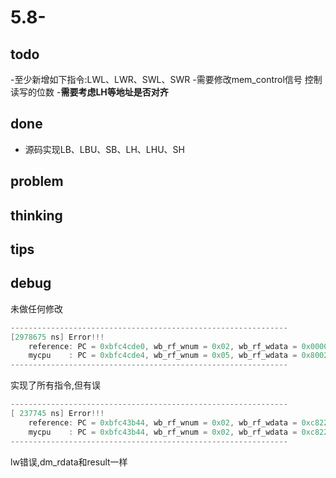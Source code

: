 # 5.8-

## todo

-至少新增如下指令:LWL、LWR、SWL、SWR
-需要修改mem_control信号 控制读写的位数
-**需要考虑LH等地址是否对齐**

## done

- 源码实现LB、LBU、SB、LH、LHU、SH

## problem

## thinking

## tips

## debug

未做任何修改

```c
--------------------------------------------------------------
[2978675 ns] Error!!!
    reference: PC = 0xbfc4cde0, wb_rf_wnum = 0x02, wb_rf_wdata = 0x00002560
    mycpu    : PC = 0xbfc4cde4, wb_rf_wnum = 0x05, wb_rf_wdata = 0x80022bc8
--------------------------------------------------------------
```

实现了所有指令,但有误

```c
--------------------------------------------------------------
[ 237745 ns] Error!!!
    reference: PC = 0xbfc43b44, wb_rf_wnum = 0x02, wb_rf_wdata = 0xc822c7e8
    mycpu    : PC = 0xbfc43b44, wb_rf_wnum = 0x02, wb_rf_wdata = 0xc8220000
--------------------------------------------------------------
```

lw错误,dm_rdata和result一样